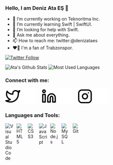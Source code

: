 ### Hello, I am Deniz Ata EŞ 👋

- 🔭 I’m currently working on Teknoritma Inc.
- 🌱 I’m currently learning Swift | SwiftUI.
- 🤔 I’m looking for help with Swift.
- 💬 Ask me about everything.
- 📫 How to reach me: twitter:@denizataes
- ❤️💙 I'm a fan of Trabzonspor.


[![Twitter Follow](https://img.shields.io/twitter/follow/denizataes?color=1DA1F2&logo=twitter&style=for-the-badge)](https://twitter.com/intent/follow?original_referer=https%3A%2F%2Fgithub.com%2FcodeSTACKr&screen_name=codeSTACKr)

<img alt="Ata's Github Stats" src="https://github-readme-stats.vercel.app/api?username=denizataes&show_icons=true&theme=aura">


<img alt="Most Used Languages" src="https://github-readme-stats.vercel.app/api/top-langs/?username=denizataes&layout=compact">




### Connect with me:


[![website](./img/twitter-light.svg)](https://twitter.com/denizataes#gh-light-mode-only)
[![website](./img/twitter-dark.svg)](https://twitter.com/denizataes#gh-dark-mode-only)
&nbsp;&nbsp;
[![website](./img/linkedin-light.svg)](https://linkedin.com/in/denizataes#gh-light-mode-only)
[![website](./img/linkedin-dark.svg)](https://linkedin.com/in/denizataes#gh-dark-mode-only)
&nbsp;&nbsp;
[![website](./img/instagram-light.svg)](https://instagram.com/denizataes#gh-light-mode-only)
[![website](./img/instagram-dark.svg)](https://instagram.com/denizataes#gh-dark-mode-only)

### Languages and Tools:

<img align="left" alt="Visual Studio Code" width="26px" src="https://cdn.jsdelivr.net/gh/devicons/devicon/icons/vscode/vscode-original.svg" style="padding-right:10px;" />
<img align="left" alt="HTML5" width="26px" src="https://cdn.jsdelivr.net/gh/devicons/devicon/icons/html5/html5-original.svg" style="padding-right:10px;" />
<img align="left" alt="CSS3" width="26px" src="https://cdn.jsdelivr.net/gh/devicons/devicon/icons/css3/css3-original.svg" style="padding-right:10px;" />
<img align="left" alt="JavaScript" width="26px" src="https://cdn.jsdelivr.net/gh/devicons/devicon/icons/javascript/javascript-original.svg" style="padding-right:10px;" />
<img align="left" alt="Node.js" width="26px" src="https://cdn.jsdelivr.net/gh/devicons/devicon/icons/nodejs/nodejs-original.svg" style="padding-right:10px;" />
<img align="left" alt="MySQL" width="26px" src="https://cdn.jsdelivr.net/gh/devicons/devicon/icons/mysql/mysql-original.svg" style="padding-right:10px;" />
<img align="left" alt="Git" width="26px" src="https://cdn.jsdelivr.net/gh/devicons/devicon/icons/git/git-original.svg" style="padding-right:10px;" />

<br />
<br />


[twitter]: https://twitter.com/denizataes
[instagram]: https://instagram.com/denizataes
[linkedin]: https://linkedin.com/in/denizataes
